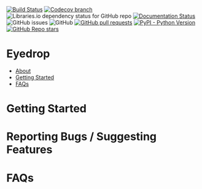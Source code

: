 [![Build Status](https://travis-ci.com/lumikapp/eyedrop.svg?branch=main)](https://travis-ci.com/lumikapp/eyedrop)
[![Codecov branch](https://img.shields.io/codecov/c/github/lumikapp/eyedrop/main?token=CIF3W72LTV)](https://codecov.io/gh/lumikapp/eyedrop/branch/main)
![Libraries.io dependency status for GitHub repo](https://img.shields.io/librariesio/github/lumikapp/eyedrop)
[![Documentation Status](https://readthedocs.org/projects/eyedrop/badge/?version=latest)](https://eyedrop.readthedocs.io/en/latest/?badge=latest)
![GitHub issues](https://img.shields.io/github/issues/lumikapp/eyedrop)
![GitHub](https://img.shields.io/github/license/lumikapp/eyedrop)
[![GitHub pull requests](https://img.shields.io/github/issues-pr/lumikapp/eyedrop)](https://github.com/lumikapp/eyedrop/pulls)
[![PyPI - Python Version](https://img.shields.io/pypi/pyversions/eyedrop)](https://pypi.org/project/eyedrop/)
[![GitHub Repo stars](https://img.shields.io/github/stars/lumikapp/eyedrop)](https://github.com/lumikapp/eyedrop/stargazers)

# Eyedrop

- [About]()
- [Getting Started]()
- [FAQs]()

# Getting Started

# Reporting Bugs / Suggesting Features

# FAQs